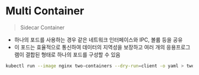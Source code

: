 
# Multi Container

> Sidecar Container 

- 하나의 포드를 사용하는 경우 같은 네트워크 인터페이스와 IPC, 볼륨 등을 공유
- 이 포드는 효율적으로 통신하여 데이터의 지역성을 보장하고 여러 개의 응용프로그램이 결합된 형태로 하나의 포드를 구성할 수 있음

```bash
kubectl run --image nginx two-containers --dry-run=client -o yaml > two-containers.yaml
```

